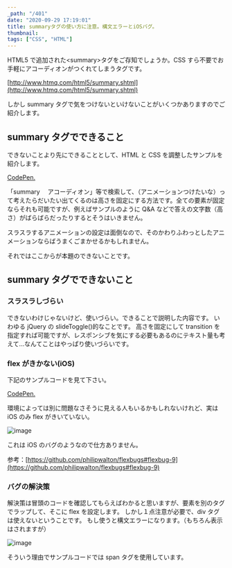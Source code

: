 ```yaml
---
_path: "/401"
date: "2020-09-29 17:19:01"
title: summaryタグの使い方に注意。構文エラーとiOSバグ。
thumbnail:
tags: ["CSS", "HTML"]
---
```


HTML5 で追加された\<summary\>タグをご存知でしょうか。CSS すら不要でお手軽にアコーディオンがつくれてしまうタグです。

[http://www.htmq.com/html5/summary.shtml](http://www.htmq.com/html5/summary.shtml)

しかし summary タグで気をつけないといけないことがいくつかありますのでご紹介します。

## summary タグでできること

できないことより先にできることとして、HTML と CSS を調整したサンプルを紹介します。

[CodePen.](https://codepen.io/totocalcio/pen/abNXMVz)

「summary 　アコーディオン」等で検索して、（アニメーションつけたいな）って考えたらだいたい出てくるのは高さを固定にする方法です。全ての要素が固定ならそれも可能ですが、例えばサンプルのように Q&A などで答えの文字数（高さ）がばらばらだったりするとそうはいきません。

スラスラするアニメーションの設定は面倒なので、そのかわりふわっとしたアニメーションならばうまくごまかせるかもしれません。

それではここからが本題のできないことです。

## summary タグでできないこと

### スラスラしづらい

できないわけじゃないけど、使いづらい。できることで説明した内容です。
いわゆる jQuery の slideToggle()的なことです。
高さを固定にして transition を指定すれば可能ですが、レスポンシブを気にする必要もあるのにテキスト量も考えて...なんてことはやっぱり使いづらいです。

### flex がきかない(iOS)

下記のサンプルコードを見て下さい。

[CodePen.](https://codepen.io/totocalcio/pen/WNwWqdZ)

環境によっては別に問題なさそうに見える人もいるかもしれないけれど、実は iOS のみ flex がきいていない。

![image](/img/blog/contents/2020/09/IMG_1785.png)

これは iOS のバグのようなので仕方ありません。

参考：[https://github.com/philipwalton/flexbugs#flexbug-9](https://github.com/philipwalton/flexbugs#flexbug-9)

### バグの解決策

解決策は冒頭のコードを確認してもらえばわかると思いますが、要素を別のタグでラップして、そこに flex を設定します。
しかし１点注意が必要で、div タグは使えないということです。
もし使うと構文エラーになります。（もちろん表示はされますが）

![image](/img/blog/contents/2020/09/image-18.png)

そういう理由でサンプルコードでは span タグを使用しています。
